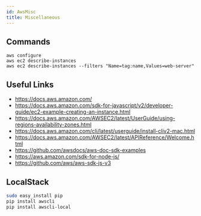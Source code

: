 ```yaml
---
id: AwsMisc
title: Miscellaneous
---
```


## Commands

```
aws configure
aws ec2 describe-instances
aws ec2 describe-instances --filters "Name=tag:name,Values=web-server"

```

## Useful Links

- https://docs.aws.amazon.com/
- https://docs.aws.amazon.com/sdk-for-javascript/v2/developer-guide/ec2-example-creating-an-instance.html
- https://docs.aws.amazon.com/AWSEC2/latest/UserGuide/using-regions-availability-zones.html
- https://docs.aws.amazon.com/cli/latest/userguide/install-cliv2-mac.html
- https://docs.aws.amazon.com/AWSEC2/latest/APIReference/Welcome.html
- https://github.com/awsdocs/aws-doc-sdk-examples
- https://aws.amazon.com/sdk-for-node-js/
- https://github.com/aws/aws-sdk-js-v3

## LocalStack

```bash
sudo easy_install pip
pip install awscli
pip install awscli-local
```
